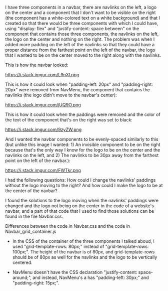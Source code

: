 I have three components in a navbar, there are navlinks on the left, a logo on the center and a component that I don't want to be visible on the right (the component has a white-colored text on a white background) and that I created so that there would be three components with which I could have, using "display: flex" and "justify-content: space between" on the component that contains those three components, the navlinks on the left, the logo on the center and nothing on the right. The problem was when I added more padding on the left of the navlinks so that they could have a proper distance from the farthest point on the left of the navbar, the logo that I wanted to be on the center moved to the right along with the navlinks.

This is how the navbar looked:

https://i.stack.imgur.com/L9nXl.png

This is how it could look when "padding-left: 20px" and "padding-right: 20px" were removed from NavMenu, the component that contains the navlinks (the logo didn't move to the navbar's center):

https://i.stack.imgur.com/jUQ9O.png

This is how it could look when the paddings were removed and the color of the text of the component that's on the right was set to black:

https://i.stack.imgur.com/9zyZW.png

And I wanted the navbar components to be evenly-spaced similarly to this (but unlike this image I wanted: 1) An invisible component to be on the right because that's the only way I know for the logo to be on the center and the navlinks on the left, and 2) The navlinks to be 30px away from the farthest point on the left of the navbar.):

https://i.stack.imgur.com/FWTkr.png

I had the following questions: How could I change the navlinks' paddings without the logo moving to the right? And how could I make the logo to be at the center of the navbar?

I found the solutions to the logo moving when the navlinks' paddings were changed and the logo not being on the center in the code of a website's navbar, and a part of that code that I used to find those solutions can be found in the file Navbar.css.

Differences between the code in Navbar.css and the code in Navbar_grid_container.js

- In the CSS of the container of the three components I talked aboud, I used "grid-template-rows: 80px;" instead of "grid-template-rows: 100px;". The height of the navbar is of 80px, and grid-template-rows should be of 80px as well for the navlinks and the logo to be vertically centered.

- NavMenu doesn't have the CSS declaration "justify-content: space-around;", and instead, NavMenu's a has "padding-left: 30px;" and "padding-right: 15px;".
